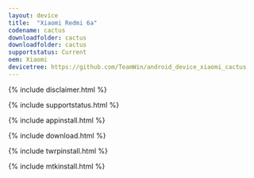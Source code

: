 ```yaml
---
layout: device
title:  "Xiaomi Redmi 6a"
codename: cactus
downloadfolder: cactus
downloadfolder: cactus
supportstatus: Current
oem: Xiaomi
devicetree: https://github.com/TeamWin/android_device_xiaomi_cactus
---
```


{% include disclaimer.html %}

{% include supportstatus.html %}

{% include appinstall.html %}

{% include download.html %}

{% include twrpinstall.html %}

{% include mtkinstall.html %}
